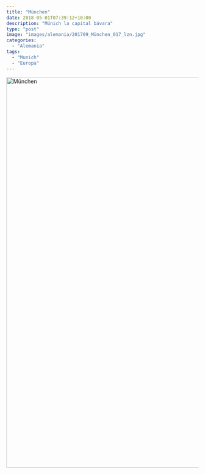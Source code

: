```yaml
---
title: "München"
date: 2018-05-01T07:39:12+10:00
description: "Múnich la capital bávara"
type: "post"
image: "images/alemania/201709_München_017_lzn.jpg"
categories: 
  - "Alemania"
tags:
  - "Munich"
  - "Europa"
---
```


<a data-flickr-embed="true" data-header="true" data-footer="true"  href="https://www.flickr.com/photos/144447981@N03/albums/72157701992989112" title="München"><img src="https://farm8.staticflickr.com/7926/45663957445_56cb8f97f5_o.jpg" width="683" height="1024" alt="München"></a><script async src="//embedr.flickr.com/assets/client-code.js" charset="utf-8"></script>
